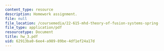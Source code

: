 ```yaml
---
content_type: resource
description: Homework assignment.
file: null
file_location: /coursemedia/22-615-mhd-theory-of-fusion-systems-spring-2007/62913ba06ee4a98989be4df1ef24a17d_hw_3.pdf
file_type: application/pdf
resourcetype: Document
title: hw_3.pdf
uid: 62913ba0-6ee4-a989-89be-4df1ef24a17d
---
```


